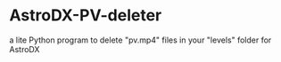 # AstroDX-PV-deleter
a lite Python program to delete "pv.mp4" files in your "levels" folder for AstroDX
